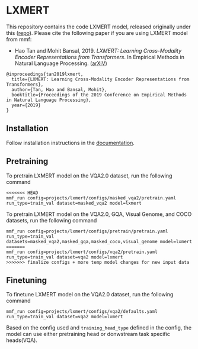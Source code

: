# LXMERT

This repository contains the code LXMERT  model, released originally under this ([repo](https://github.com/airsplay/lxmert)). Please cite the following paper if you are using LXMERT  model from mmf:

* Hao Tan and Mohit Bansal, 2019. *LXMERT: Learning Cross-Modality Encoder Representations from Transformers*. In Empirical Methods in Natural Language Processing. ([arXiV](https://arxiv.org/abs/1908.07490))
```
@inproceedings{tan2019lxmert,
  title={LXMERT: Learning Cross-Modality Encoder Representations from Transformers},
  author={Tan, Hao and Bansal, Mohit},
  booktitle={Proceedings of the 2019 Conference on Empirical Methods in Natural Language Processing},
  year={2019}
}
```

## Installation

Follow installation instructions in the [documentation](https://mmf.readthedocs.io/en/latest/notes/installation.html).

## Pretraining

To pretrain LXMERT model on the VQA2.0 dataset, run the following command

```
<<<<<<< HEAD
mmf_run config=projects/lxmert/configs/masked_vqa2/pretrain.yaml run_type=train_val dataset=masked_vqa2 model=lxmert
```


To pretrain LXMERT model on the VQA2.0, GQA, Visual Genome, and COCO datasets, run the following command

```
mmf_run config=projects/lxmert/configs/pretrain/pretrain.yaml run_type=train_val datasets=masked_vqa2,masked_gqa,masked_coco,visual_genome model=lxmert
=======
mmf_run config=projects/lxmert/configs/vqa2/pretrain.yaml run_type=train_val dataset=vqa2 model=lxmert
>>>>>>> finalize configs + more temp model changes for new input data
```

## Finetuning

To finetune LXMERT model on the VQA2.0 dataset, run the following command

```
mmf_run config=projects/lxmert/configs/vqa2/defaults.yaml run_type=train_val dataset=vqa2 model=lxmert
```

Based on the config used and `training_head_type` defined in the config, the model can use either pretraining head or donwstream task specific heads(VQA).
